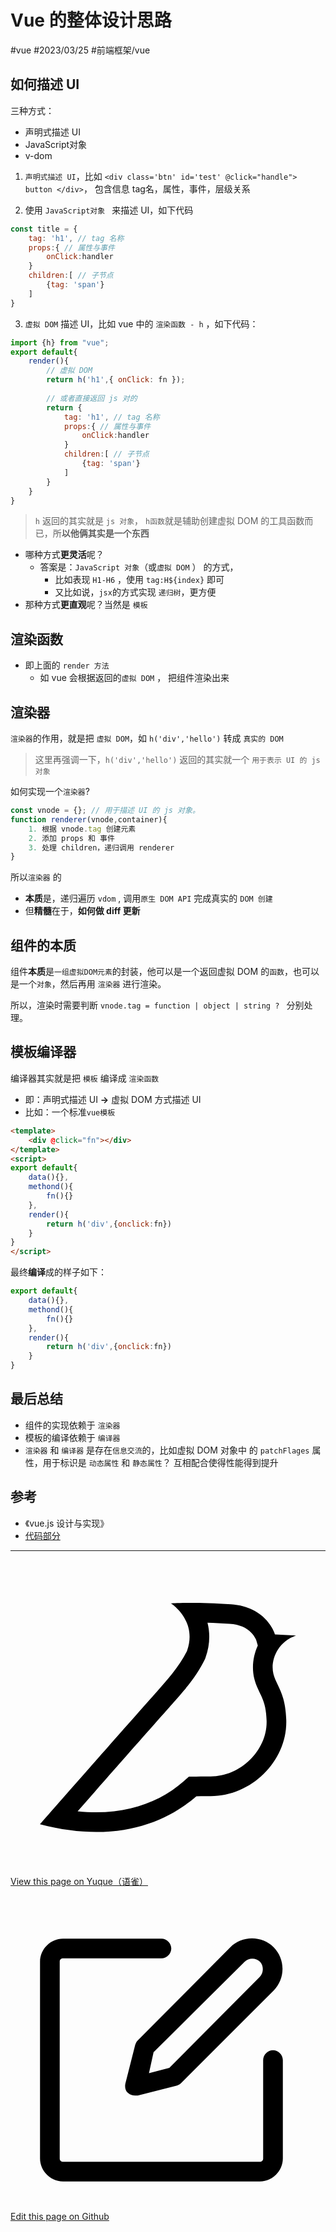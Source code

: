 
# Vue 的整体设计思路

<Badge type="warning">#vue</Badge> <Badge type="tip">#2023/03/25</Badge> <Badge type="warning">#前端框架/vue</Badge> 

## 如何描述 UI

三种方式：
- 声明式描述 UI
- JavaScript对象
- v-dom

1. `声明式描述 UI`，比如 `<div class='btn' id='test' @click="handle"> button </div>`， 包含信息 tag名，属性，事件，层级关系

2. 使用 `JavaScript对象 ` 来描述 UI，如下代码

```javascript
const title = {
	tag: 'h1', // tag 名称
	props:{ // 属性与事件
		onClick:handler
	}
	children:[ // 子节点
		{tag: 'span'}
	]
}
```

3. `虚拟 DOM` 描述 UI，比如 vue 中的 `渲染函数 - h` ，如下代码：

```javascript
import {h} from "vue";
export default{
	render(){
		// 虚拟 DOM
		return h('h1',{ onClick: fn }); 
		
		// 或者直接返回 js 对的
		return {
			tag: 'h1', // tag 名称
			props:{ // 属性与事件
				onClick:handler
			}
			children:[ // 子节点
				{tag: 'span'}
			]
		}
	}
}
```

> `h` 返回的其实就是 `js 对象`， `h函数`就是辅助创建虚拟 DOM 的工具函数而已，所**以他俩其实是一个东西**


- 哪种方式**更灵活**呢？
	- 答案是：`JavaScript 对象`（或`虚拟 DOM` ） 的方式，
		- 比如表现 `H1-H6` ，使用 `tag:H${index}` 即可
		- 又比如说，`jsx`的方式实现 `递归树`，更方便
- 那种方式**更直观**呢？当然是 `模板`

## 渲染函数

- 即上面的 `render 方法`
	- 如 vue 会根据返回的`虚拟 DOM` ， 把组件渲染出来


## 渲染器

`渲染器`的作用，就是把 `虚拟 DOM`，如  `h('div','hello')`  转成 `真实的 DOM` 

> 这里再强调一下，`h('div','hello')` 返回的其实就一个 `用于表示 UI 的 js 对象`

如何实现一个`渲染器`? 

```javascript
const vnode = {}; // 用于描述 UI 的 js 对象。
function renderer(vnode,container){
	1. 根据 vnode.tag 创建元素
	2. 添加 props 和 事件
	3. 处理 children，递归调用 renderer 
}
```

所以`渲染器` 的
- **本质**是，递归遍历 `vdom` , 调用`原生 DOM API` 完成真实的 `DOM 创建`
- 但**精髓**在于，**如何做 diff 更新**

## 组件的本质

组件**本质**是`一组虚拟DOM元素`的封装，他可以是一个返回虚拟 DOM 的`函数`，也可以是一个`对象`，然后再用 `渲染器` 进行渲染。

所以，渲染时需要判断 `vnode.tag = function | object | string ? `  分别处理。

## 模板编译器

编译器其实就是把 `模板` 编译成 `渲染函数` 
- 即：声明式描述 UI  **→**  虚拟 DOM 方式描述 UI
- 比如：一个标准`vue模板`

```html
<template>
	<div @click="fn"></div>
</template>
<script>
export default{
	data(){},
	methond(){
		fn(){}
	},
	render(){
		return h('div',{onclick:fn})
	}
}
</script>
```

最终**编译**成的样子如下：

```javascript
export default{
	data(){},
	methond(){
		fn(){}
	},
	render(){
		return h('div',{onclick:fn})
	}
}
```

## 最后总结

- 组件的实现依赖于 `渲染器`
- 模板的编译依赖于 `编译器`
- `渲染器` 和  `编译器` 是存在`信息交流`的，比如虚拟 DOM 对象中 的 `patchFlages` 属性，用于标识是 `动态属性` 和 `静态属性`？ 互相配合使得性能得到提升

## 参考

- 《vue.js 设计与实现》
- [代码部分](https://github.com/liguwe/code-for-vue-3-book/tree/master/course3-Vue3%20%E7%9A%84%E8%AE%BE%E8%AE%A1%E6%80%9D%E8%B7%AF )


---
<div class="liguwe-doc-footer">
            <div class="liguwe-doc-footer-edit-link">
                <p class="liguwe-doc-footer-p">
                    <svg t="1687912573060" class="icon" viewBox="0 0 1024 1024" version="1.1" xmlns="http://www.w3.org/2000/svg" p-id="1498">
                        <path d="M854.6 370.6c-9.9-39.4 9.9-102.2 73.4-124.4l-67.9-3.6s-25.7-90-143.6-98c-117.8-8.1-194.9-3-195-3 0.1 0 87.4 55.6 52.4 154.7-25.6 52.5-65.8 95.6-108.8 144.7-1.3 1.3-2.5 2.6-3.5 3.7C319.4 605 96 860 96 860c245.9 64.4 410.7-6.3 508.2-91.1 20.5-0.2 35.9-0.3 46.3-0.3 135.8 0 250.6-117.6 245.9-248.4-3.2-89.9-31.9-110.2-41.8-149.6z m-204.1 334c-10.6 0-26.2 0.1-46.8 0.3l-23.6 0.2-17.8 15.5c-47.1 41-104.4 71.5-171.4 87.6-52.5 12.6-110 16.2-172.7 9.6 18-20.5 36.5-41.6 55.4-63.1 92-104.6 173.8-197.5 236.9-268.5l1.4-1.4 1.3-1.5c4.1-4.6 20.6-23.3 24.7-28.1 9.7-11.1 17.3-19.9 24.5-28.6 30.7-36.7 52.2-67.8 69-102.2l1.6-3.3 1.2-3.4c13.7-38.8 15.4-76.9 6.2-112.8 22.5 0.7 46.5 1.9 71.7 3.6 33.3 2.3 55.5 12.9 71.1 29.2 5.8 6 10.2 12.5 13.4 18.7 1 2 1.7 3.6 2.3 5l5 17.7c-15.7 34.5-19.9 73.3-11.4 107.2 3 11.8 6.9 22.4 12.3 34.4 2.1 4.7 9.5 20.1 11 23.3 10.3 22.7 15.4 43 16.7 78.7 3.3 94.6-82.7 181.9-182 181.9z"
                              p-id="1499" ></path>
                    </svg>
                    <a href="https://www.yuque.com/liguwe/post/29a73693-d417-57af-bb3a-6efd95b22d93" target="_blank" class="liguwe-doc-footer-edit-link-a">
                        View this page on Yuque（语雀）
                    </a>
                </p>
                <p class="liguwe-doc-footer-p">
                    <svg t="1687913054251" class="icon" viewBox="0 0 1024 1024" version="1.1" xmlns="http://www.w3.org/2000/svg" p-id="5173"><path d="M853.333333 501.333333c-17.066667 0-32 14.933333-32 32v320c0 6.4-4.266667 10.666667-10.666666 10.666667H170.666667c-6.4 0-10.666667-4.266667-10.666667-10.666667V213.333333c0-6.4 4.266667-10.666667 10.666667-10.666666h320c17.066667 0 32-14.933333 32-32s-14.933333-32-32-32H170.666667c-40.533333 0-74.666667 34.133333-74.666667 74.666666v640c0 40.533333 34.133333 74.666667 74.666667 74.666667h640c40.533333 0 74.666667-34.133333 74.666666-74.666667V533.333333c0-17.066667-14.933333-32-32-32z"  p-id="5174"></path><path d="M405.333333 484.266667l-32 125.866666c-2.133333 10.666667 0 23.466667 8.533334 29.866667 6.4 6.4 14.933333 8.533333 23.466666 8.533333h8.533334l125.866666-32c6.4-2.133333 10.666667-4.266667 14.933334-8.533333l300.8-300.8c38.4-38.4 38.4-102.4 0-140.8-38.4-38.4-102.4-38.4-140.8 0L413.866667 469.333333c-4.266667 4.266667-6.4 8.533333-8.533334 14.933334z m59.733334 23.466666L761.6 213.333333c12.8-12.8 36.266667-12.8 49.066667 0 12.8 12.8 12.8 36.266667 0 49.066667L516.266667 558.933333l-66.133334 17.066667 14.933334-68.266667z"  p-id="5175"></path></svg>
                    <a href="https://github.com/liguwe/liguwe.github.io/blob/master/docs/29a73693-d417-57af-bb3a-6efd95b22d93.md" target="_blank" class="liguwe-doc-footer-edit-link-a">Edit this page on Github</a>
                </p>
            </div>
            <div id="liguwe-comment"></div></div>